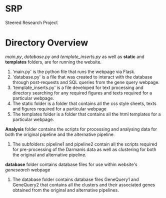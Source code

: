 # SRP
Steered Research Project

# Directory Overview
*main.py*, *database.py* and *template_inserts.py* as well as **static** and **templates** folders, are for running the website.
1. 'main.py' is the python file that runs the webpage via Flask. 
2. 'database.py' is a file that was created to interact with the database through post-requests and SQL queries from the gene query webpage. 
3. 'template_inserts.py' is a file developed for text processing and directory searching for any required figures and texts required for a particular webpage.
4. The static folder is a folder that contains all the css style sheets, texts and figures required for a particular webpage 
5. The templates folder is a folder that contains all the html templates for a particular webpage. 


**Analysis** folder contains the scripts for processing and analysing data for both the original pipeline and the alternative pipeline.
1. The subfolders: pipeline1 and pipeline2 contain all the scripts required for pre-processing of the Darmanis data as well as clustering for both the original and alternative pipeline.

**database** folder contains database files for use within website's *genesearch* webpage
1. The database folder contains database files GeneQuery1 and GeneQuery2 that contains all the clusters and their associated genes obtained from the original and alternative pipelines. 

